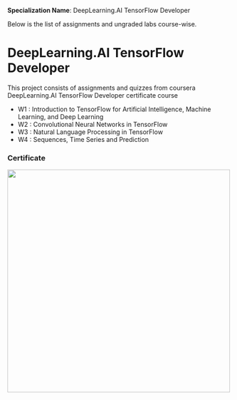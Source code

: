 **Specialization Name**: DeepLearning.AI TensorFlow Developer

Below is the list of assignments and ungraded labs course-wise.

# DeepLearning.AI TensorFlow Developer

This project consists of assignments and quizzes from coursera DeepLearning.AI TensorFlow Developer certificate course

- W1 : Introduction to TensorFlow for Artificial Intelligence, Machine Learning, and Deep Learning
- W2 : Convolutional Neural Networks in TensorFlow
- W3 : Natural Language Processing in TensorFlow
- W4 : Sequences, Time Series and Prediction

### Certificate
<img src="https://github.com/kohheekyung/TensorflowCertificate/blob/main/certificate/CourseraCertificate.png" width="500">

